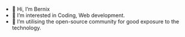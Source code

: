 - 👋 Hi, I’m Bernix
- 👀 I’m interested in Coding, Web development.
- 🌱 I’m utilising the open-source community for good exposure to the technology.

<!---
bernix47/bernix47 is a ✨ special ✨ repository because its `README.md` (this file) appears on your GitHub profile.
You can click the Preview link to take a look at your changes.
--->
